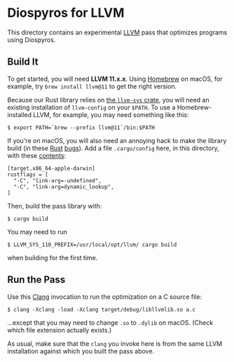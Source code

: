 # Diospyros for LLVM

This directory contains an experimental [LLVM][] pass that optimizes programs using Diospyros.

## Build It

To get started, you will need **LLVM 11.x.x**.
Using [Homebrew][] on macOS, for example, try `brew install llvm@11` to get the right version.

Because our Rust library relies on [the `llvm-sys` crate][llvm-sys], you will need an existing installation of `llvm-config` on your `$PATH`.
To use a Homebrew-installed LLVM, for example, you may need something like this:

    $ export PATH=`brew --prefix llvm@11`/bin:$PATH

If you're on macOS, you will also need an annoying hack to make the library build (in these [Rust](https://github.com/rust-lang/rust/issues/62874) [bugs](https://github.com/rust-lang/cargo/issues/8628)).
Add a file `.cargo/config` here, in this directory, with these [contents](https://pyo3.rs/v0.5.2/):

    [target.x86_64-apple-darwin]
    rustflags = [
      "-C", "link-arg=-undefined",
      "-C", "link-arg=dynamic_lookup",
    ]

Then, build the pass library with:

    $ cargo build


You may need to run 

    $ LLVM_SYS_110_PREFIX=/usr/local/opt/llvm/ cargo build

when building for the first time.

## Run the Pass

Use this [Clang][] invocation to run the optimization on a C source file:

    $ clang -Xclang -load -Xclang target/debug/libllvmlib.so a.c

…except that you may need to change `.so` to `.dylib` on macOS. (Check which file extension actually exists.)

As usual, make sure that the `clang` you invoke here is from the same LLVM installation against which you built the pass above.

[llvm]: https://llvm.org
[clang]: https://clang.llvm.org
[llvm-sys]: https://crates.io/crates/llvm-sys
[homebrew]: https://brew.sh
